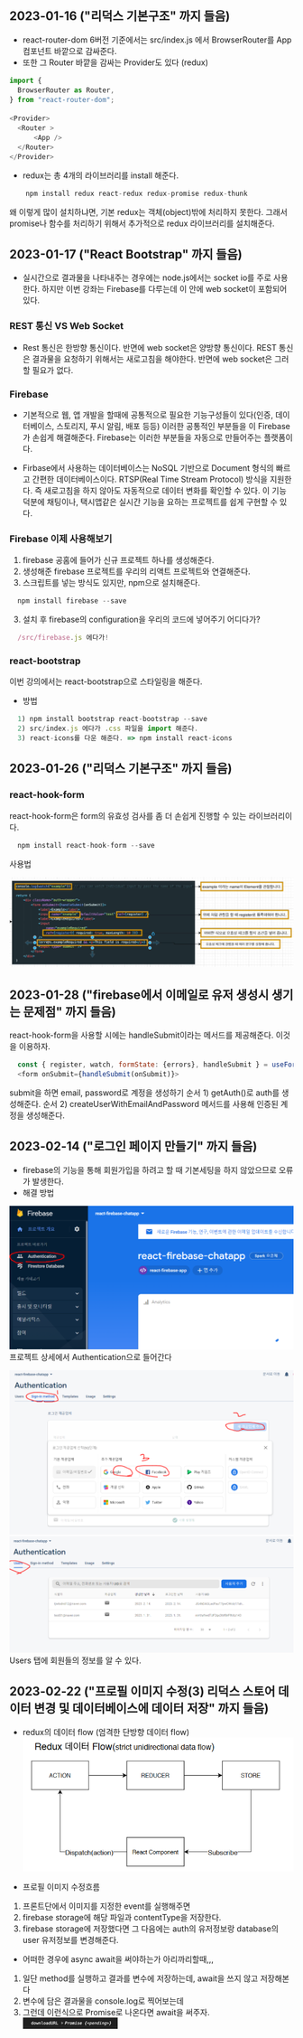 ## 2023-01-16 ("리덕스 기본구조" 까지 들음)

- react-router-dom 6버전 기준에서는 src/index.js 에서 BrowserRouter를 App 컴포넌트 바깥으로 감싸준다.
- 또한 그 Router 바깥을 감싸는 Provider도 있다 (redux)

```js
import {
  BrowserRouter as Router,
} from "react-router-dom";

<Provider>
  <Router >
      <App />
  </Router>
</Provider>
```

- redux는 총 4개의 라이브러리를 install 해준다.
```js
    npm install redux react-redux redux-promise redux-thunk
```

왜 이렇게 많이 설치하냐면, 기본 redux는 객체(object)밖에 처리하지 못한다. 그래서 
promise나 함수를 처리하기 위해서 추가적으로 redux 라이브러리를 설치해준다.

## 2023-01-17 ("React Bootstrap" 까지 들음)

- 실시간으로 결과물을 나타내주는 경우에는 node.js에서는 socket io를 주로 사용한다.
  하지만 이번 강좌는 Firebase를 다루는데 이 안에 web socket이 포함되어 있다.

### REST 통신 VS Web Socket
- Rest 통신은 한방향 통신이다.
  반면에 web socket은 양방향 통신이다.
  REST 통신은 결과물을 요청하기 위해서는 새로고침을 해야한다.
  반면에 web socket은 그러할 필요가 없다.

### Firebase
- 기본적으로 웹, 앱 개발을 할때에 공통적으로 필요한 기능구성들이 있다(인증, 데이터베이스, 스토리지, 푸시 알림, 배포 등등)
  이러한 공통적인 부분들을 이 Firebase가 손쉽게 해결해준다. Firebase는 이러한 부분들을 자동으로 만들어주는 플랫폼이다.

- Firbase에서 사용하는 데이터베이스는 NoSQL 기반으로 Document 형식의 빠르고 간편한 데이터베이스이다. RTSP(Real Time Stream Protocol) 방식을 지원한다. 즉 새로고침을 하지 않아도 자동적으로 데이터 변화를 확인할 수 있다. 이 기능 덕분에 채팅이나, 택시앱같은 실시간 기능을 요하는 프로젝트를 쉽게 구현할 수 있다.

### Firebase 이제 사용해보기
1. firebase 공홈에 들어가 신규 프로젝트 하나를 생성해준다.
2. 생성해준 firebase 프로젝트를 우리의 리액트 프로젝트와 연결해준다.
3. 스크립트를 넣는 방식도 있지만, npm으로 설치해준다.
```js
  npm install firebase --save
```
3. 설치 후 firebase의 configuration을 우리의 코드에 넣어주기 어디다가? 
```js
  /src/firebase.js 에다가!
```

### react-bootstrap
이번 강의에서는 react-bootstrap으로 스타일링을 해준다.
- 방법
```js
  1) npm install bootstrap react-bootstrap --save
  2) src/index.js 에다가 .css 파일을 import 해준다.
  3) react-icons를 다운 해준다. => npm install react-icons
```

## 2023-01-26 ("리덕스 기본구조" 까지 들음)

### react-hook-form
react-hook-form은 form의 유효성 검사를 좀 더 손쉽게 진행할 수 있는 라이브러리이다.
```js
  npm install react-hook-form --save
```
사용법

![study_1](/study/study_1.png)

## 2023-01-28 ("firebase에서 이메일로 유저 생성시 생기는 문제점" 까지 들음)

react-hook-form을 사용할 시에는
handleSubmit이라는 메서드를 제공해준다. 이것을 이용하자.
```js
  const { register, watch, formState: {errors}, handleSubmit } = useForm();
  <form onSubmit={handleSubmit(onSubmit)}>
```

submit을 하면 email, password로 계정을 생성하기
순서 1) getAuth()로 auth를 생성해준다.
순서 2) createUserWithEmailAndPassword 메서드를 사용해 인증된 계정을 생성해준다.

## 2023-02-14 ("로그인 페이지 만들기" 까지 들음)
- firebase의 기능을 통해 회원가입을 하려고 할 때 기본세팅을 하지 않았으므로 오류가 발생한다.
- 해결 방법

![study_1](/study/study_2.png)
프로젝트 상세에서 Authentication으로 들어간다

![study_1](/study/study_3.png)
![study_1](/study/study_4.png)
Users 탭에 회원들의 정보를 알 수 있다.

## 2023-02-22 ("프로필 이미지 수정(3) 리덕스 스토어 데이터 변경 및 데이터베이스에 데이터 저장" 까지 들음)
- redux의 데이터 flow (엄격한 단방향 데이터 flow)
![study_1](/study/study_5.png)

- 프로필 이미지 수정흐름
1) 프론트단에서 이미지를 지정한 event를 실행해주면
2) firebase storage에 해당 파일과 contentType을 저장한다.
3) firebase storage에 저장했다면 그 다음에는 auth의 유저정보랑 database의 user 유저정보를 변경해준다.

- 어떠한 경우에 async await을 써야하는가 아리까리할때,,,
1) 일단 method를 실행하고 결과를 변수에 저장하는데, await을 쓰지 않고 저장해본다
2) 변수에 담은 결과물을 console.log로 찍어보는데 
3) 그런데 이런식으로 Promise로 나온다면 await을 써주자.
![study_1](/study/study_6.png)
